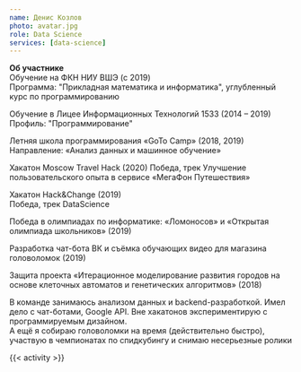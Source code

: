 ```yaml
---
name: Денис Козлов
photo: avatar.jpg
role: Data Science
services: [data-science]
---
```


<strong class="accent">Об участнике</strong>  
Обучение на ФКН НИУ ВШЭ (с 2019)  
Программа: "Прикладная математика и информатика", углубленный курс по программированию

Обучение в Лицее Информационных Технологий 1533 (2014 – 2019)  
Профиль: "Программирование"

Летняя школа программирования «GoTo Camp» (2018, 2019)  
Направление: «Анализ данных и машинное обучение»

Хакатон Moscow Travel Hack (2020)
Победа, трек Улучшение пользовательского опыта в сервисе «МегаФон Путешествия»

Хакатон Hack&Change (2019)  
Победа, трек DataScience

Победа в олимпиадах по информатике: «Ломоносов» и «Открытая олимпиада школьников» (2019)  

Разработка чат-бота ВК и съёмка обучающих видео для магазина головоломок (2019)

Защита проекта «Итерационное моделирование развития городов на основе клеточных автоматов и генетических алгоритмов» (2018)

В команде занимаюсь анализом данных и backend-разработкой. Имел дело с чат-ботами, Google API. Вне хакатонов экспериментирую с программируемым дизайном.  
А ещё я собираю головоломки на время (действительно быстро), участвую в чемпионатах по спидкубингу и снимаю несерьезные ролики

{{< activity >}}